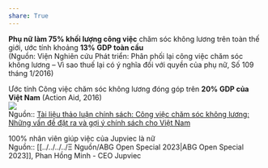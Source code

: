 ```yaml
---  
share: True  
---  
```

**Phụ nữ làm 75% khối lượng công việc** chăm sóc không lương trên toàn thế giới, ước tính khoảng **13% GDP toàn cầu**    
(Nguồn: Viện Nghiên cứu Phát triển: Phân phối lại công việc chăm sóc không lương – Vì sao thuế lại có ý nghĩa đối với quyền của phụ nữ, Số 109 tháng 1/2016)    
  
Ước tính Công việc chăm sóc không lương đóng góp trên **20% GDP của Việt Nam** (Action Aid, 2016)  
![](https://i.imgur.com/JT6FU4Y.png)  
Nguồn:: [Tài liệu thảo luận chính sách: Công việc chăm sóc không lương: Những vấn đề đặt ra và gợi ý chính sách cho Việt Nam](https://vietnam.un.org/sites/default/files/2019-08/Unpaid_Care_and_Domestic_Work_-_Tieng_Viet.pdf)  
  
100% nhân viên giúp việc của Jupviec là nữ  
Nguồn:: [[../../../../Ξ Nguồn/ABG Open Special 2023|ABG Open Special 2023]], Phan Hồng Minh - CEO Jupviec  

